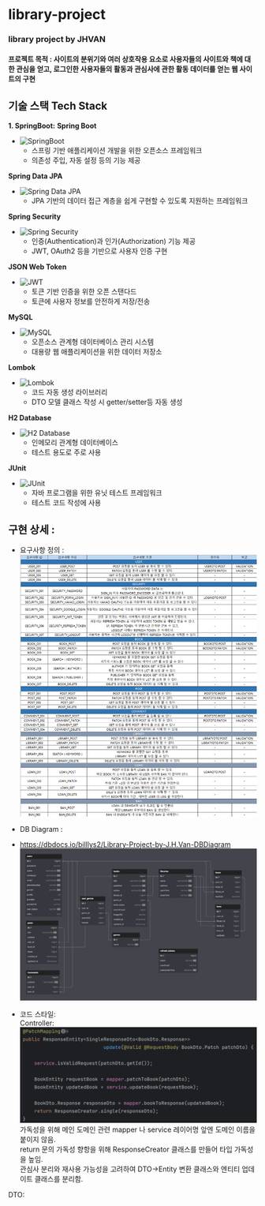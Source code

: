 # library-project
 ### library project by JHVAN   
#### 프로젝트 목적 :  사이트의 분위기와 여러 상호작용 요소로 사용자들의 사이트와 책에 대한 관심을 얻고, 로그인한 사용자들의 활동과 관심사에 관한 활동 데이터를 얻는 웹 사이트의 구현   

## 기술 스택 Tech Stack
**1. SpringBoot:**
**Spring Boot**
- ![SpringBoot](https://img.shields.io/badge/SpringBoot-2.7.0-6DB33F?style=for-the-badge&logo=SpringBoot)
    - 스프링 기반 애플리케이션 개발을 위한 오픈소스 프레임워크
    - 의존성 주입, 자동 설정 등의 기능 제공

**Spring Data JPA**
- ![Spring Data JPA](https://img.shields.io/badge/Spring%20Data%20JPA-2.7.0-6DB33F?style=for-the-badge&logo=Spring)
    - JPA 기반의 데이터 접근 계층을 쉽게 구현할 수 있도록 지원하는 프레임워크

**Spring Security**
- ![Spring Security](https://img.shields.io/badge/Spring%20Security-2.7.0-6DB33F?style=for-the-badge&logo=Spring)
    - 인증(Authentication)과 인가(Authorization) 기능 제공
    - JWT, OAuth2 등을 기반으로 사용자 인증 구현

**JSON Web Token**
- ![JWT](https://img.shields.io/badge/JWT-0.11.5-000000?style=for-the-badge&logo=JSON%20web%20tokens)
    - 토큰 기반 인증을 위한 오픈 스탠다드
    - 토큰에 사용자 정보를 안전하게 저장/전송

**MySQL**
- ![MySQL](https://img.shields.io/badge/MySQL-8.0-4479A1?style=for-the-badge&logo=MySQL&logoColor=white)
    - 오픈소스 관계형 데이터베이스 관리 시스템
    - 대용량 웹 애플리케이션을 위한 데이터 저장소

**Lombok**
- ![Lombok](https://img.shields.io/badge/Lombok-1.18.22-4882CF?style=for-the-badge&logo=Lombok&logoColor=white)
    - 코드 자동 생성 라이브러리
    - DTO 모델 클래스 작성 시 getter/setter등 자동 생성

**H2 Database**
- ![H2 Database](https://img.shields.io/badge/H2%20Database-1.4.200-2925E9?style=for-the-badge&logo=H2&logoColor=white)
    - 인메모리 관계형 데이터베이스
    - 테스트 용도로 주로 사용

**JUnit**
- ![JUnit](https://img.shields.io/badge/JUnit-5.8.2-25A162?style=for-the-badge&logo=JUnit5&logoColor=white)
    - 자바 프로그램을 위한 유닛 테스트 프레임워크
    - 테스트 코드 작성에 사용


## 구현 상세 :    

+ 요구사항 정의 :
![img_13.png](img_13.png)


+ DB Diagram :   
+ https://dbdocs.io/billlys2/Library-Project-by-J.H.Van-DBDiagram
![DBdiagram.png](DBdiagram.png)
 

+ 코드 스타일:  
Controller: 
![img_15.png](img_15.png)
가독성을 위해 메인 도메인 관련 mapper 나 service 레이어명 앞엔 도메인 이름을 붙이지 않음.  
return 문의 가독성 향항을 위해 ResponseCreator 클래스를 만들어 타입 가독성을 높임.  
관심사 분리와 재사용 가능성을 고려하여 DTO->Entity 변환 클래스와 엔티티 업데이트 클래스를 분리함.  

DTO:
